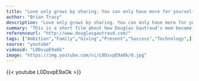 ```yaml
---
title: "Love only grows by sharing. You can only have more for yourself by giving it away to others."
author: "Brian Tracy"
description: "Love only grows by sharing. You can only have more for yourself by giving it away to others. - Brian Tracy quotes from GetInspired365.com"
summary: "This is a short film about how Douglas Gautraud's mom became the owner of a motorcycle for the My Rode Reel competition. More deeply it is about how people use objects to connect with times, ideas, and people. For more of Douglas' work click the link below."
referenceurl: "http://www.douglasgautraud.com/"
tags: ["Ambition","Family","Giving","Present","Success","Technology",]
source: "youtube"
videoid: "L0DsvpE9aOk"
image: "https://img.youtube.com/vi/L0DsvpE9aOk/0.jpg"
---
```


{{< youtube L0DsvpE9aOk >}}
